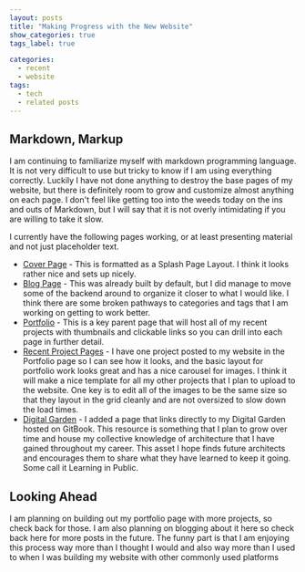 ```yaml
---
layout: posts
title: "Making Progress with the New Website"
show_categories: true
tags_label: true

categories: 
  - recent
  - website
tags: 
  - tech
  - related posts
---
```


## Markdown, Markup

I am continuing to familiarize myself with markdown programming language. It is not very difficult to use but tricky to know if I am using everything correctly. Luckily I have not done anything to destroy the base pages of my website, but there is definitely room to grow and customize almost anything on each page. I don't feel like getting too into the weeds today on the ins and outs of Markdown, but I will say that it is not overly intimidating if you are willing to take it slow. 

I currently have the following pages working, or at least presenting material and not just placeholder text. 

- [Cover Page](/_pages/splash-page.md) - This is formatted as a Splash Page Layout. I think it looks rather nice and sets up nicely. 
- [Blog Page](/_pages/category-archive.md) - This was already built by default, but I did manage to move some of the backend around to organize it closer to what I would like. I think there are some broken pathways to categories and tags that I am working on getting to work better. 
- [Portfolio](/_portfolio/) - This is a key parent page that will host all of my recent projects with thumbnails and clickable links so you can drill into each page in further detail. 
- [Recent Project Pages](/_portfolio/ct-rehabs.md) - I have one project posted to my website in the Portfolio page so I can see how it looks, and the basic layout for portfolio work looks great and has a nice carousel for images. I think it will make a nice template for all my other projects that I plan to upload to the website. One key is to edit all of the images to be the same size so that they layout in the grid cleanly and are not oversized to slow down the load times. 
- [Digital Garden](https://garden.urbancolab.design) - I added a page that links directly to my Digital Garden hosted on GitBook. This resource is something that I plan to grow over time and house my collective knowledge of architecture that I have gained throughout my career. This asset I hope finds future architects and encourages them to share what they have learned to keep it going. Some call it Learning in Public. 

## Looking Ahead

I am planning on building out my portfolio page with more projects, so check back for those. I am also planning on blogging about it here so check back here for more posts in the future. The funny part is that I am enjoying this process way more than I thought I would and also way more than I used to when I was building my website with other commonly used platforms 